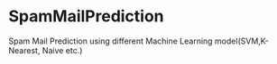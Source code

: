 # SpamMailPrediction
Spam Mail Prediction using different Machine Learning model(SVM,K-Nearest, Naive etc.)
